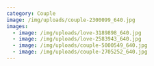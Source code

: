 ```yaml
---
category: Couple
image: /img/uploads/couple-2300099_640.jpg
images:
  - image: /img/uploads/love-3189898_640.jpg
  - image: /img/uploads/love-2583943_640.jpg
  - image: /img/uploads/couple-5000549_640.jpg
  - image: /img/uploads/couple-2705252_640.jpg
---
```

